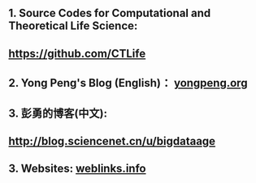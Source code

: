 ## 1. Source Codes for Computational and Theoretical Life Science: 
##  https://github.com/CTLife                                      
## 2. Yong Peng's Blog (English)： [yongpeng.org](http://yongpeng.org/) 
## 3. 彭勇的博客(中文): 
##    http://blog.sciencenet.cn/u/bigdataage   
## 3. Websites: [weblinks.info](http://weblinks.info/)                          
